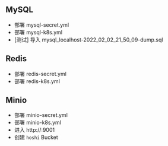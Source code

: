 ## MySQL

- 部署 mysql-secret.yml
- 部署 mysql-k8s.yml
- [测试] 导入 mysql_localhost-2022_02_02_21_50_09-dump.sql

## Redis

- 部署 redis-secret.yml
- 部署 redis-k8s.yml

## Minio

- 部署 minio-secret.yml
- 部署 minio-k8s.yml
- 进入 http://<ip>:9001
- 创建 `hoshi` Bucket
